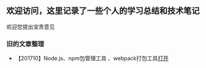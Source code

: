 ## 欢迎访问，这里记录了一些个人的学习总结和技术笔记

欢迎您提出宝贵意见



### 旧的文章整理
* 【201710】Node.js、npm包管理工具 、webpack打包工具[打开](https://briellezhao.github.io/nana6531.github.io/2017/Node.js、npm包管理工具和webpack打包工具)



